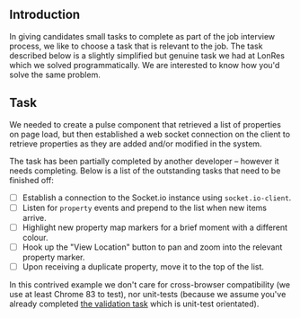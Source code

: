 ## Introduction

In giving candidates small tasks to complete as part of the job interview process, we like to choose a task that is relevant to the job. The task described below is a slightly simplified but genuine task we had at LonRes which we solved programmatically. We are interested to know how you'd solve the same problem.

## Task

We needed to create a pulse component that retrieved a list of properties on page load, but then established a web socket connection on the client to retrieve properties as they are added and/or modified in the system.

The task has been partially completed by another developer &ndash; however it needs completing. Below is a list of the outstanding tasks that need to be finished off:

- [ ] Establish a connection to the Socket.io instance using `socket.io-client`.
- [ ] Listen for `property` events and prepend to the list when new items arrive.
- [ ] Highlight new property map markers for a brief moment with a different colour.
- [ ] Hook up the "View Location" button to pan and zoom into the relevant property marker.
- [ ] Upon receiving a duplicate property, move it to the top of the list.

In this contrived example we don't care for cross-browser compatibility (we use at least Chrome 83 to test), nor unit-tests (because we assume you've already completed [the validation task](https://github.com/Lonres/Validation) which is unit-test orientated).
